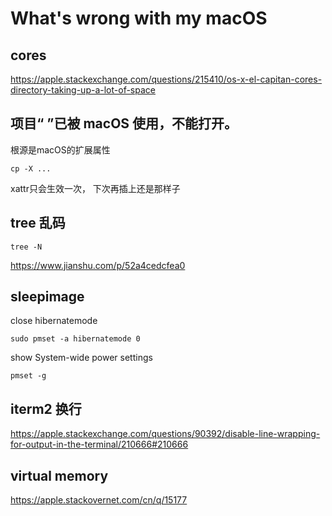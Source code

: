# What's wrong with my macOS

## cores
https://apple.stackexchange.com/questions/215410/os-x-el-capitan-cores-directory-taking-up-a-lot-of-space

## 项目“ ”已被 macOS 使用，不能打开。
根源是macOS的扩展属性
```
cp -X ...
```
xattr只会生效一次， 下次再插上还是那样子

## tree 乱码
```
tree -N
```
https://www.jianshu.com/p/52a4cedcfea0

## sleepimage
close hibernatemode
```
sudo pmset -a hibernatemode 0
```
show System-wide power settings
```
pmset -g
```

## iterm2 换行
https://apple.stackexchange.com/questions/90392/disable-line-wrapping-for-output-in-the-terminal/210666#210666

## virtual memory
https://apple.stackovernet.com/cn/q/15177

